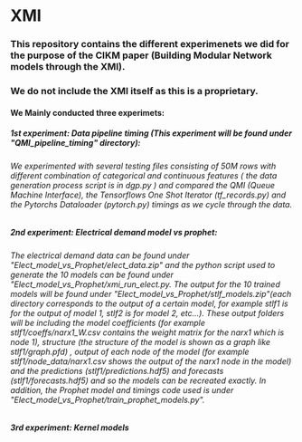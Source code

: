 # XMI

### This repository contains the different experimenets we did for the purpose of the CIKM paper (Building Modular Network models through the XMI). 
### We do not include the XMI itself as this is a proprietary.

#### We Mainly conducted three experimets:
##### 1st experiment: Data pipeline timing (This experiment will be found under "QMI_pipeline_timing" directory):
###### We experimented with several testing files consisting of 50M rows with different combination of categorical and continuous features ( the data generation process script is in  dgp.py ) and compared the QMI (Queue Machine Interface), the Tensorflows One Shot Iterator (tf_records.py) and the Pytorchs Dataloader (pytorch.py) timings as we cycle through the data.

##### 2nd experiment: Electrical demand model vs prophet:
###### The electrical demand data can be found under "Elect_model_vs_Prophet/elect_data.zip" and the python script used to generate the 10 models can be found under "Elect_model_vs_Prophet/xmi_run_elect.py. The output for the 10 trained models will be found under "Elect_model_vs_Prophet/stlf_models.zip"(each directory corresponds to the output of a certain model, for example stlf1 is for the output of model 1, stlf2 is for model 2, etc...). These output folders will be including the model coefficients (for example stlf1/coeffs/narx1_W.csv contains the weight matrix for the narx1 which is node 1), structure (the structure of the model is shown as a graph like stlf1/graph.pfd) , output of each node of the model (for example stlf1/node_data/narx1.csv shows the output of the narx1 node in the model) and the predictions (stlf1/predictions.hdf5) and forecasts (stlf1/forecasts.hdf5)  and so the models can be recreated exactly. In addition, the Prophet model and timings code used is under "Elect_model_vs_Prophet/train_prophet_models.py".  

##### 3rd experiment: Kernel models
